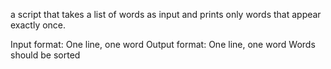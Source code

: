a script that takes a list of words as input and prints only words that appear exactly once.

Input format: One line, one word
Output format: One line, one word
Words should be sorted
